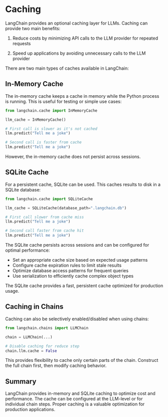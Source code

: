 

Caching
=======

LangChain provides an optional caching layer for LLMs. Caching can provide two main benefits:

1. Reduce costs by minimizing API calls to the LLM provider for repeated requests

2. Speed up applications by avoiding unnecessary calls to the LLM provider

There are two main types of caches available in LangChain:

In-Memory Cache
---------------

The in-memory cache keeps a cache in memory while the Python process is running. This is useful for testing or simple use cases:

```python
from langchain.cache import InMemoryCache

llm_cache = InMemoryCache()

# First call is slower as it's not cached 
llm.predict("Tell me a joke")

# Second call is faster from cache
llm.predict("Tell me a joke") 
```

However, the in-memory cache does not persist across sessions.

SQLite Cache
------------

For a persistent cache, SQLite can be used. This caches results to disk in a SQLite database:

```python
from langchain.cache import SQLiteCache

llm_cache = SQLiteCache(database_path=".langchain.db")

# First call slower from cache miss
llm.predict("Tell me a joke")  

# Second call faster from cache hit
llm.predict("Tell me a joke")
```

The SQLite cache persists across sessions and can be configured for optimal performance:

- Set an appropriate cache size based on expected usage patterns
- Configure cache expiration rules to limit stale results
- Optimize database access patterns for frequent queries
- Use serialization to efficiently cache complex object types

The SQLite cache provides a fast, persistent cache optimized for production usage.

Caching in Chains
-----------------

Caching can also be selectively enabled/disabled when using chains:

```python
from langchain.chains import LLMChain

chain = LLMChain(...)

# Disable caching for reduce step 
chain.llm.cache = False
```

This provides flexibility to cache only certain parts of the chain. Construct the full chain first, then modify caching behavior.

Summary
-------

LangChain provides in-memory and SQLite caching to optimize cost and performance. The cache can be configured at the LLM-level or for individual chain steps. Proper caching is a valuable optimization for production applications.
